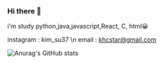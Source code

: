 ### Hi there 👋

i'm study python,java,javascript,React, C, html😀

instagram : kim_su37 \n
email : khcstar@gmail.com

![Anurag's GitHub stats](https://github-readme-stats.vercel.app/api?username=kimsinwoo&show_icons=true&theme=radical)
<!--
**kimsinwoo/kimsinwoo** is a ✨ _special_ ✨ repository because its `README.md` (this file) appears on your GitHub profile.

intstargram

Here are some ideas to get you started:

- 🔭 I’m currently working on ...
- 🌱 I’m currently learning ...
- 👯 I’m looking to collaborate on ...
- 🤔 I’m looking for help with ...
- 💬 Ask me about ...
- 📫 How to reach me: ...
- 😄 Pronouns: ...
- ⚡ Fun fact: 
-->
